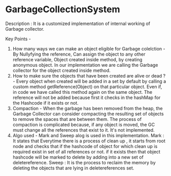 # GarbageCollectionSystem

Description : It is a customized implementation of internal working of Garbage collector. 

Key Points -
1. How many ways we can make an object eligible for Garbage colelction - By Nullyfying the reference, Can assign the object to any other reference variable, Object created inside method, by creating anonymous object. In our implementation we are calling the Garbage collector for the object created inside method.
2. How to make sure the objects that have been created are alive or dead ? - Every object when created will be added in a set by default by calling a custom method getReference(Object) on that particular object. Even if, in code we have called this method again on the same object. The reference will not be added because first it checks in the hashMap for the Hashcode if it exists or not.
3. Compaction - When the garbage has been removed from the heap, the Garbage Collector can consider compacting the resulting set of objects to remove the spaces that are between them. The process of compaction is complicated because, if any object is moved, the GC must change all the references that exist to it. It's not implemented.
4. Algo used - Mark and Sweep alog is used in this implementation.
Mark : It states that Everytime there is a process of clean up , it starts from root node and checks that if the hashcode of object for which clean up is required exist in set of all references or not. if it exists then that object hashcode will be marked to delete by adding into a new set of deletereference.
Sweep : It is the process to reclaim the memory by deleting the objects that are lying in deletereferences set.
